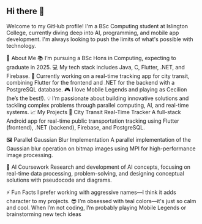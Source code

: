 ## Hi there 👋
Welcome to my GitHub profile! I'm a BSc Computing student at Islington College, currently diving deep into AI, programming, and mobile app development. I'm always looking to push the limits of what's possible with technology.

🚀 About Me
📚 I’m pursuing a BSc Hons in Computing, expecting to graduate in 2025.
💻 My tech stack includes Java, C, Flutter, .NET, and Firebase.
🌱 Currently working on a real-time tracking app for city transit, combining Flutter for the frontend and .NET for the backend with a PostgreSQL database.
🎮 I love Mobile Legends and playing as Cecilion (he’s the best!).
💡 I’m passionate about building innovative solutions and tackling complex problems through parallel computing, AI, and real-time systems.
📈 My Projects
🚎 City Transit Real-Time Tracker
A full-stack Android app for real-time public transportation tracking using Flutter (frontend), .NET (backend), Firebase, and PostgreSQL.

🖼️ Parallel Gaussian Blur Implementation
A parallel implementation of the Gaussian blur operation on bitmap images using MPI for high-performance image processing.

🧠 AI Coursework
Research and development of AI concepts, focusing on real-time data processing, problem-solving, and designing conceptual solutions with pseudocode and diagrams.

⚡ Fun Facts
I prefer working with aggressive names—I think it adds character to my projects. 😎
I’m obsessed with teal colors—it's just so calm and cool.
When I’m not coding, I’m probably playing Mobile Legends or brainstorming new tech ideas
<!--
**Flintymint/Flintymint** is a ✨ _special_ ✨ repository because its `README.md` (this file) appears on your GitHub profile.

Here are some ideas to get you started:

- 🔭 I’m currently working on ...
- 🌱 I’m currently learning ...
- 👯 I’m looking to collaborate on ...
- 🤔 I’m looking for help with ...
- 💬 Ask me about ...
- 📫 How to reach me: ...
- 😄 Pronouns: ...
- ⚡ Fun fact: ...
-->
